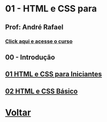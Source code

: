 # 01 - HTML e CSS para 

## Prof: André Rafael

### [Click aqui e acesse o curso](https://www.origamid.com/)
## 00 - Introdução

## [01 HTML e CSS para Iniciantes](https://github.com/lex4brao/01.CURSOS.E.ESTUDOS/tree/main/04.ORIGAMID/01%20-%20HTML%20e%20CSS%20para%20Iniciantes/01%20HTML%20e%20CSS%20para%20Iniciantes)

## [02 HTML e CSS Básico](https://github.com/lex4brao/01.CURSOS.E.ESTUDOS/blob/main/04.ORIGAMID/01%20-%20HTML%20e%20CSS%20para%20Iniciantes/02%20HTML%20e%20CSS%20B%C3%A1sico/README.md)

# [Voltar](https://github.com/lex4brao/01.CURSOS.E.ESTUDOS/blob/main/04.ORIGAMID/README.md)
